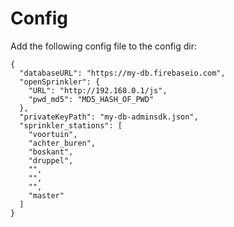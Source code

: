 # Config
Add the following config file to the config dir:
```
{
  "databaseURL": "https://my-db.firebaseio.com",
  "openSprinkler": {
    "URL": "http://192.168.0.1/js",
    "pwd_md5": "MD5_HASH_OF_PWD"
  },
  "privateKeyPath": "my-db-adminsdk.json",
  "sprinkler_stations": [
    "voortuin",
    "achter_buren",
    "boskant",
    "druppel",
    "",
    "",
    "",
    "master"
  ]
}
```